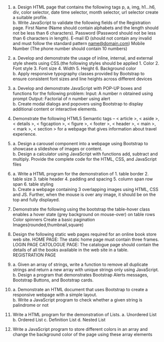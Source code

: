 1. a. Design HTML page that contains the following tags p, a, img, h1…h6, div, color selector, date time selector, month selector, url selector create a suitable profile. <br>
b. Write JavaScript to validate the following fields of the Registration page.
 First Name (Name should contain alphabets and the length should not be less than 6 characters).
 Password (Password should not be less than 6 characters in length).
 E-mail ID (should not contain any invalid and must follow the standard pattern name@domain.com)
 Mobile Number (The phone number should contain 10 numbers)

2. a. Develop and demonstrate the usage of inline, internal, and external style sheets using CSS.(the following styles should be applied 1. Color 2. Font style 3. Font size 4. Width 5. Height 6. Background color <br>
b. Apply responsive typography classes provided by Bootstrap to ensure consistent font sizes and line heights across different devices

3. a. Develop and demonstrate JavaScript with POP-UP boxes and functions for the following problem:
   Input: A number n obtained using prompt 
   Output: Factorial of n number using alert<br>
b. Create modal dialogs and popovers using Bootstrap to display additional content or interactive elements.

4. Demonstrate the following HTML5 Semantic tags – < article >, < aside >, < details >, < figcaption >, < figure >, < footer >, < header >, < main >, < mark >, < section > for a webpage that gives information about travel experience.

5. a. Design a carousel component into a webpage using Bootstrap to showcase a slideshow of images or content.<br>
b. Design a calculator using JavaScript with functions add, subtract and multiply. Provide the complete code for the HTML, CSS, and JavaScript files

6. a. Write a HTML program for the demonstration of 1. table border 2. table size 3. table header 4. padding and spacing 5. column span row span 6. table styling<br>
b. Create a webpage containing 3 overlapping images using HTML, CSS and JS. Further, when the mouse is over any image, it should be on the top and fully displayed.


7. Demonstrate the following using the bootstrap 
 the table-hover class enables a hover state (grey background on mouse-over) on table rows
 Color spinners
 Create a basic pagination
 Images(rounded,thumbnail,square)

8. Design the following static web pages required for an online book store web site.
HOME PAGE: The static home page must contain three frames.
LOGIN PAGE
CATOLOGUE PAGE: The catalogue page should contain the details of all the books available in the web site in a table.
REGISTRATION PAGE

9. a. Given an array of strings, write a function to remove all duplicate strings and return a new array with unique strings only using JavaScript.<br>
b. Design a program that demonstrates Bootstrap Alerts messages, Bootstrap Buttons, and Bootstrap cards.


10. a. Demonstrate an HTML document that uses Bootstrap to create a responsive webpage with a simple layout.<br>
b. Write a JavaScript program to check whether a given string is palindrome or not

11. Write a HTML program for the demonstration of Lists. a. Unordered List b. Ordered List c. Definition List d. Nested List 

12. Write a JavaScript program to store different colors in an array and change the background color of the page using these array elements

